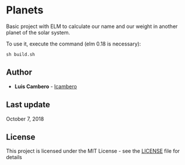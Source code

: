 # Planets

Basic project with ELM to calculate our name and our weight in another planet of the solar system.

To use it, execute the command (elm 0.18 is necessary):
```
sh build.sh
```

## Author

* **Luis Cambero** - [lcambero](https://github.com/lcambero)

## Last update

October 7, 2018

## License

This project is licensed under the MIT License - see the [LICENSE](LICENSE) file for details
